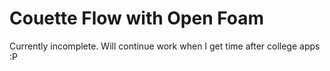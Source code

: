 # Couette Flow with Open Foam

Currently incomplete. Will continue work when I get time after college apps :P
